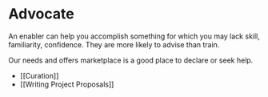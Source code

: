 # Advocate
An enabler can help you accomplish something for which you may lack skill, familiarity, confidence. They are more likely to advise than train.

Our needs and offers marketplace is a good place to declare or seek help.

- [[Curation]]  
- [[Writing Project Proposals]]  
